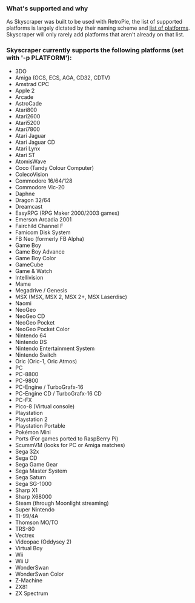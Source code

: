 ### What's supported and why
As Skyscraper was built to be used with RetroPie, the list of supported platforms is largely dictated by their naming scheme and [list of platforms](https://retropie.org.uk/docs/Supported-Systems). Skyscraper will only rarely add platforms that aren't already on that list.

### Skyscraper currently supports the following platforms (set with '-p PLATFORM'):
* 3DO
* Amiga (OCS, ECS, AGA, CD32, CDTV)
* Amstrad CPC
* Apple 2
* Arcade
* AstroCade
* Atari800
* Atari2600
* Atari5200
* Atari7800
* Atari Jaguar
* Atari Jaguar CD
* Atari Lynx
* Atari ST
* AtomisWave
* Coco (Tandy Colour Computer)
* ColecoVision
* Commodore 16/64/128
* Commodore Vic-20
* Daphne
* Dragon 32/64
* Dreamcast
* EasyRPG (RPG Maker 2000/2003 games)
* Emerson Arcadia 2001
* Fairchild Channel F
* Famicom Disk System
* FB Neo (formerly FB Alpha)
* Game Boy
* Game Boy Advance
* Game Boy Color
* GameCube
* Game & Watch
* Intellivision
* Mame
* Megadrive / Genesis
* MSX (MSX, MSX 2, MSX 2+, MSX Laserdisc)
* Naomi
* NeoGeo
* NeoGeo CD
* NeoGeo Pocket
* NeoGeo Pocket Color
* Nintendo 64
* Nintendo DS
* Nintendo Entertainment System
* Nintendo Switch
* Oric (Oric-1, Oric Atmos)
* PC
* PC-8800
* PC-9800
* PC-Engine / TurboGrafx-16
* PC-Engine CD / TurboGrafx-16 CD
* PC-FX
* Pico-8 (Virtual console)
* Playstation
* Playstation 2
* Playstation Portable
* Pokémon Mini
* Ports (For games ported to RaspBerry Pi)
* ScummVM (looks for PC or Amiga matches)
* Sega 32x
* Sega CD
* Sega Game Gear
* Sega Master System
* Sega Saturn
* Sega SG-1000
* Sharp X1
* Sharp X68000
* Steam (through Moonlight streaming)
* Super Nintendo
* TI-99/4A
* Thomson MO/TO
* TRS-80
* Vectrex
* Videopac (Oddysey 2)
* Virtual Boy
* Wii
* Wii U
* WonderSwan
* WonderSwan Color
* Z-Machine
* ZX81
* ZX Spectrum
